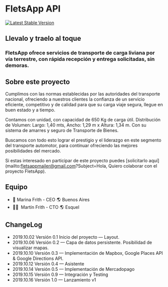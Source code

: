 # FletsApp API

[![Latest Stable Version](https://fletsapp.herokuapp.com/assets/android-chrome-192x192.png)](https://fletsapp.herokuapp.com)

## Llevalo y traelo al toque
### FletsApp ofrece servicios de transporte de carga liviana por vía terrestre, con rápida recepción y entrega solicitadas, sin demoras.

## Sobre este proyecto

Cumplimos con las normas establecidas por las autoridades del transporte nacional, ofreciendo a nuestros clientes la confianza de un servicio eficiente, competitivo y de calidad para que su carga viaje segura, llegue en buen estado y a tiempo.

Contamos con unidad, con capacidad de 650 Kg de carga útil. Distribución de Volumen: Largo: 1,40 mts, Ancho: 1,29 m x Altura: 1,34 m. Con su sistema de amarres y seguro de Transporte de Bienes.

Buscamos con todo esto lograr el prestigio y el liderazgo en este segmento del transporte automotor, para continuar ofreciendo las mejores posibilidades del mercado.

Si estas interesado en participar de este proyecto puedes [solicitarlo aquí](mailto:fletsappmailer@gmail.com?Subject=Hola, Quiero colaborar con el proyecto FletsApp).

## Equipo
- ‍👩‍ Marina Frith - CEO 🌎 Buenos Aires 
- 👨🏻‍ ‍ ‍Martín Frith - CTO 🌎 Esquel

## ChangeLog
- 2019.10.02 Versión 0.1  Inicio del proyecto — Layout.
- 2019.10.06 Versión 0.2 — Capa de datos persistente. Posibilidad de visualizar mapas.
- 2019.10.10 Versión 0.3 — Implementación de Mapbox, Google Places API & Google Directions API.
- 2019.10.12 Versión 0.4 — Asistente 
- 2019.10.14 Versión 0.5 — Implementación de Mercadopago
- 2019.10.15 Versión 0.9 — Integración y Testing
- 2019.10.16 Versión 1.0 — Lanzamiento v1